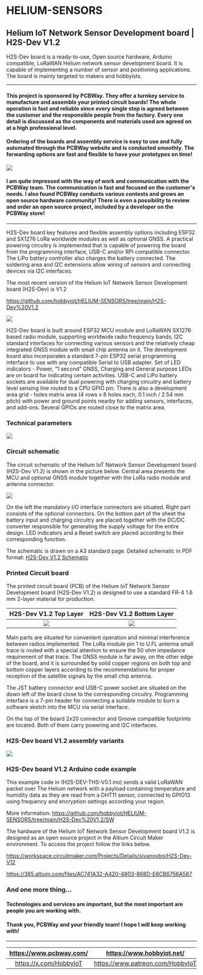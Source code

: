 # HELIUM-SENSORS
## Helium IoT Network Sensor Development board | H2S-Dev V1.2

H2S-Dev board is a ready-to-use, Open source hardware, Arduino compatible, LoRaWAN Helium network sensor development board. It is capable of implementing a number of sensor and positioning applications. The board is mainly targeted to makers and hobbyists.

---

#### This project is sponsored by PCBWay. They offer a turnkey service to manufacture and assemble your printed circuit boards! The whole operation is fast and reliable since every single step is agreed between the customer and the responsible people from the factory. Every one detail is discussed as the components and materials used are agreed on at a high professional level.
#### Ordering of the boards and assembly service is easy to use and fully automated through the PCBWay website and is conducted smoothly. The forwarding options are fast and flexible to have your prototypes on time!

![](https://github.com/hobbyiot/HELIUM-SENSORS/blob/main/H2S-Dev%20V1.2/PICS/H2S_V1.2-100.jpg)

#### I am quite impressed with the way of work and communication with the PCBWay team. The communication is fast and focused on the customer's needs. I also found PCBWay conducts various contests and grows an open source hardware community! There is even a possibility to review and order an open source project, included by a developer on the PCBWay store!

---

H2S-Dev board key features and flexible assembly options including ESP32 and SX1276 LoRa worldwide modules as well as optional GNSS. A practical powering circuitry is implemented that is capable of powering the board from the programming interface, USB-C and/or RPi compatible connector. The LiPo battery controller also charges the battery connected. The soldering area and I2C extensions allow wiring of sensors and connecting devices via I2C interfaces.

The most recent version of the Helium IoT Network Sensor Development board (H2S-Dev) is V1.2

https://github.com/hobbyiot/HELIUM-SENSORS/tree/main/H2S-Dev%20V1.2

![](https://github.com/hobbyiot/HELIUM-SENSORS/blob/main/H2S-Dev%20V1.2/PICS/H2S-Dev%20board%20V1.2%20Main%20blocks.jpg)

H2S-Dev board is built around ESP32 MCU module and LoRaWAN SX1276 based radio module, supporting worldwide radio frequency bands, I2C standard interfaces for connecting various sensors and the relatively cheap integrated GNSS module with small chip antenna on it. The development board also incorporates a standard 7-pin ESP32 serial programming interface to use with any compatible Serial to USB adapter. Set of LED indicators - Power, “1 second” GNSS, Charging and General purpose LEDs are on board for indicating certain activities. USB-C and LiPo battery sockets are available for dual powering with charging circuitry and battery level sensing line routed to a CPU GPIO pin. There is also a development area grid - holes matrix area (4 rows x 8 holes each, 0.1 inch / 2.54 mm pitch) with power and ground points nearby for adding sensors, interfaces, and add-ons. Several GPIOs are routed close to the matrix area.

### Technical parameters
![](https://github.com/hobbyiot/HELIUM-SENSORS/blob/main/H2S-Dev%20V1.2/PICS/H2S-Dev%20board%20V1.2%20Table%201.jpg)

### Circuit schematic
The circuit schematic of the Helium IoT Network Sensor Development board (H2S-Dev V1.2) is shown in the picture below. Central area presents the MCU and optional GNSS module together with the LoRa radio module and antenna connector.

![](https://github.com/hobbyiot/HELIUM-SENSORS/blob/main/H2S-Dev%20V1.2/PICS/H2S-Dev%20V1.2%20SCH.PNG)

On the left the mandatory I/O interface connectors are situated. Right part consists of the optional connectors. On the bottom part of the sheet the battery input and charging circuitry are placed together with the DC/DC converter responsible for generating the supply voltage for the entire design. LED indicators and a Reset switch are placed according to their corresponding function.

The schematic is drawn on a A3 standard page. Detailed schematic in PDF format: [H2S-Dev V1.2 Schematic](https://github.com/hobbyiot/HELIUM-SENSORS/blob/main/H2S-Dev%20V1.2/HW/H2S-Dev%20V1.2%20Schematic.pdf)

### Printed Circuit board

The printed circuit board (PCB) of the Helium IoT Network Sensor Development board (H2S-Dev V1.2) is designed to use a standard FR-4 1.6 mm 2-layer material for production.

H2S-Dev V1.2 Top Layer     |  H2S-Dev V1.2 Bottom Layer
:-------------------------:|:-------------------------:
![](https://github.com/hobbyiot/HELIUM-SENSORS/blob/main/H2S-Dev%20V1.2/PICS/H2S-Dev%20V1.2%20TL%203D.PNG)  |  ![](https://github.com/hobbyiot/HELIUM-SENSORS/blob/main/H2S-Dev%20V1.2/PICS/H2S-Dev%20V1.2%20BL%203D.PNG)

Main parts are situated for convenient operation and minimal interference between radios implemented. The LoRa module pin 1 to U.FL antenna small trace is routed with a special attention to ensure the 50 ohm impedance requirement of that trace. The GNSS module is far away, on the other edge of the board, and it is surrounded by solid copper regions on both top and bottom copper layers according to the recommendations for proper reception of the satellite signals by the small chip antenna.

The JST battery connector and USB-C power socket are situated on the down left of the board close to the corresponding circuitry. Programming interface is a 7-pin header for connecting a suitable module to burn a software sketch into the MCU via serial interface.

On the top of the board 2x20 connector and Groove compatible footprints are located. Both of them carry powering and I2C interfaces.

### H2S-Dev board V1.2 assembly variants
![](https://github.com/hobbyiot/HELIUM-SENSORS/blob/main/H2S-Dev%20V1.2/PICS/H2S-Dev%20board%20V1.2%20Table%202.jpg)

### H2S-Dev board V1.2 Arduino code example

This example code in (H2S-DEV-THS-V0.1.ino) sends a valid LoRaWAN packet over The Helium network with a payload containing temperature and humidity data as they are read from a DHT11 sensor, connected to GPIO13 using frequency and encryption settings according your region.

More information: https://github.com/hobbyiot/HELIUM-SENSORS/tree/main/H2S-Dev%20V1.2/SW

The hardware of the Helium IoT Network Sensor Development board V1.2 is designed as an open source project in the Altium Circuit Maker environment. To access the project follow the links below.

https://workspace.circuitmaker.com/Projects/Details/sivanovbg/H2S-Dev-V12

https://365.altium.com/files/AC741A32-A420-4803-868D-E6CB6756A587

### And one more thing…

#### Technologies and services are important, but the most important are people you are working with.

#### Thank you, PCBWay and your friendly team! I hope I will keep working with!

---

https://www.pcbway.com/ | https://www.hobbyiot.net/
:----------------------------:|:------------------------------:
https://x.com/HobbyIoT | https://www.patreon.com/HobbyIoT


